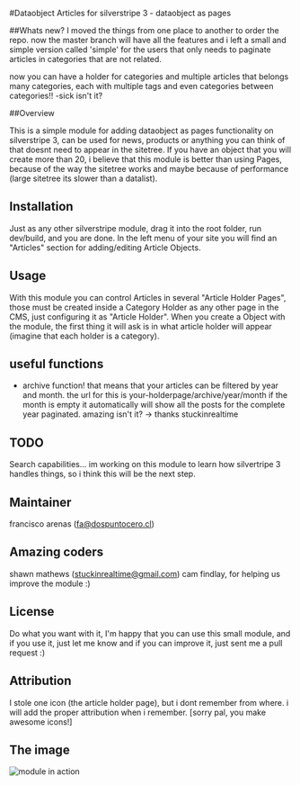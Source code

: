 #Dataobject Articles for silverstripe 3 - dataobject as pages

##Whats new?
I moved the things from one place to another to order the repo. now the master branch will have all the features and i left a small and simple version called 'simple' for the users that only needs to paginate articles in categories that are not related. 

now you can have a holder for categories and multiple articles that belongs many categories, each with multiple tags and even categories between categories!! -sick isn't it?

##Overview

This is a simple module for adding dataobject as pages functionality on silverstripe 3, can be used for news, products or anything you can think of that doesnt need to appear in the sitetree. If you have an object that you will create more than 20, i believe that this module is better than using Pages, because of the way the sitetree works and maybe because of performance (large sitetree its slower than a datalist).

## Installation ##
Just as any other silverstripe module, drag it into the root folder, run dev/build, and you are done. In the left menu of your site you will find an "Articles" section for adding/editing Article Objects.

## Usage ##
With this module you can control Articles in several "Article Holder Pages", those must be created inside a Category Holder as any other page in the CMS, just configuring it as "Article Holder". When you create a Object with the module, the first thing it will ask is in what article holder will appear (imagine that each holder is a category).

## useful functions ##
- archive function! that means that your articles can be filtered by year and month. the url for this is your-holderpage/archive/year/month
if the month is empty it automatically will show all the posts for the complete year paginated. amazing isn't it? -> thanks stuckinrealtime

## TODO ##
Search capabilities... im working on this module to learn how silvertripe 3 handles things, so i think this will be the next step.

## Maintainer ##
francisco arenas (fa@dospuntocero.cl)

## Amazing coders ##
shawn mathews (stuckinrealtime@gmail.com)
cam findlay, for helping us improve the module :)

## License ##
Do what you want with it, I'm happy that you can use this small module, and if you use it, just let me know and if you can improve it, just sent me a pull request :)

## Attribution ##
I stole one icon (the article holder page), but i dont remember from where. i will add the proper attribution when i remember. [sorry pal, you make awesome icons!]

## The image ##
![module in action](https://img.skitch.com/20120913-bt8a4yh63bxi6ft9gd47qmgsim.png "an article being edited")


